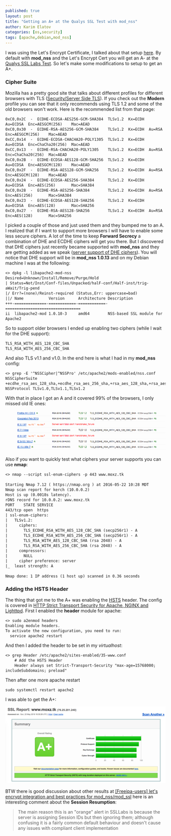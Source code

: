 ```yaml
---
published: true
layout: post
title: "Getting an A+ at the Qualys SSL Test with mod_nss"
author: Karim Elatov
categories: [os,security]
tags: [apache,debian,mod_nss]
---
```

I was using the Let's Encrypt Certificate, I talked about that setup [here](/2015/11/setup-an-ssl-site-with-mod_nss-on-debian-8/). By default with **mod_nss** and the Let's Encrypt Cert you will get an A- at the [Qualys SSL Labs Test](https://www.ssllabs.com/ssltest). So let's make some modifications to setup to get an A+.

### Cipher Suite
Mozilla has a pretty good site that talks about different profiles for different browsers with TLS ([Security/Server Side TLS](https://wiki.mozilla.org/Security/Server_Side_TLS)). If you check out the **Modern** profile you can see that it only recommends using TLS 1.2 and some of the old browsers won't work. Here is the recommended list from that page:

	0xC0,0x2C  -  ECDHE-ECDSA-AES256-GCM-SHA384  TLSv1.2  Kx=ECDH  Au=ECDSA  Enc=AESGCM(256)    Mac=AEAD
	0xC0,0x30  -  ECDHE-RSA-AES256-GCM-SHA384    TLSv1.2  Kx=ECDH  Au=RSA    Enc=AESGCM(256)    Mac=AEAD
	0xCC,0x14  -  ECDHE-ECDSA-CHACHA20-POLY1305  TLSv1.2  Kx=ECDH  Au=ECDSA  Enc=ChaCha20(256)  Mac=AEAD
	0xCC,0x13  -  ECDHE-RSA-CHACHA20-POLY1305    TLSv1.2  Kx=ECDH  Au=RSA    Enc=ChaCha20(256)  Mac=AEAD
	0xC0,0x2B  -  ECDHE-ECDSA-AES128-GCM-SHA256  TLSv1.2  Kx=ECDH  Au=ECDSA  Enc=AESGCM(128)    Mac=AEAD
	0xC0,0x2F  -  ECDHE-RSA-AES128-GCM-SHA256    TLSv1.2  Kx=ECDH  Au=RSA    Enc=AESGCM(128)    Mac=AEAD
	0xC0,0x24  -  ECDHE-ECDSA-AES256-SHA384      TLSv1.2  Kx=ECDH  Au=ECDSA  Enc=AES(256)       Mac=SHA384
	0xC0,0x28  -  ECDHE-RSA-AES256-SHA384        TLSv1.2  Kx=ECDH  Au=RSA    Enc=AES(256)       Mac=SHA384
	0xC0,0x23  -  ECDHE-ECDSA-AES128-SHA256      TLSv1.2  Kx=ECDH  Au=ECDSA  Enc=AES(128)       Mac=SHA256
	0xC0,0x27  -  ECDHE-RSA-AES128-SHA256        TLSv1.2  Kx=ECDH  Au=RSA    Enc=AES(128)       Mac=SHA256

I picked a couple of those and just used them and they bumped me to an A. I realized that if I want to support more browsers I will have to enable some less secure ciphers. A lot of the time to keep **Forward Secrecy** a combination of DHE and ECDHE ciphers will get you there. But I discovered that DHE ciphers just recently became supported with **mod_nss** and they are getting added as we speak ([server support of DHE ciphers](https://fedorahosted.org/mod_nss/ticket/15)). You will notice that DHE support will be in **mod_nss 1.0.13** and on my Debian machine I was at the following:

	<> dpkg -l libapache2-mod-nss
	Desired=Unknown/Install/Remove/Purge/Hold
	| Status=Not/Inst/Conf-files/Unpacked/halF-conf/Half-inst/trig-aWait/Trig-pend
	|/ Err?=(none)/Reinst-required (Status,Err: uppercase=bad)
	||/ Name           Version      Architecture Description
	+++-==============-============-============-=================================
	ii  libapache2-mod 1.0.10-3     amd64        NSS-based SSL module for Apache2

So to support older browsers I ended up enabling two ciphers (while I wait for the DHE support):

	TLS_RSA_WITH_AES_128_CBC_SHA
	TLS_RSA_WITH_AES_256_CBC_SHA

And also TLS v1.1 and v1.0. In the end here is what I had in my **mod_nss** config:

	<> grep -E '^NSSCipher|^NSSPro' /etc/apache2/mods-enabled/nss.conf
	NSSCipherSuite +ecdhe_rsa_aes_128_sha,+ecdhe_rsa_aes_256_sha,+rsa_aes_128_sha,+rsa_aes_256_sha
	NSSProtocol TLSv1.0,TLSv1.1,TLSv1.2

With that in place I got an A and it covered 99% of the browsers, I only missed old IE ones:

![ssl-test-old-brow](https://raw.githubusercontent.com/elatov/upload/master/mod_nss_qualys/ssl-test-old-brow.png)

Also if you want to quickly test what ciphers your server supports you can use **nmap**:

	<> nmap --script ssl-enum-ciphers -p 443 www.moxz.tk

	Starting Nmap 7.12 ( https://nmap.org ) at 2016-05-22 10:28 MDT
	Nmap scan report for kerch (10.0.0.2)
	Host is up (0.0018s latency).
	rDNS record for 10.0.0.2: www.moxz.tk
	PORT    STATE SERVICE
	443/tcp open  https
	| ssl-enum-ciphers:
	|   TLSv1.2:
	|     ciphers:
	|       TLS_ECDHE_RSA_WITH_AES_128_CBC_SHA (secp256r1) - A
	|       TLS_ECDHE_RSA_WITH_AES_256_CBC_SHA (secp256r1) - A
	|       TLS_RSA_WITH_AES_128_CBC_SHA (rsa 2048) - A
	|       TLS_RSA_WITH_AES_256_CBC_SHA (rsa 2048) - A
	|     compressors:
	|       NULL
	|     cipher preference: server
	|_  least strength: A

	Nmap done: 1 IP address (1 host up) scanned in 0.36 seconds

### Adding the HSTS Header
The thing that got me to the A+ was enabling the [HSTS](https://developer.mozilla.org/en-US/docs/Web/HTTP/Headers/Strict-Transport-Security) header. The config is covered in [HTTP Strict Transport Security for Apache, NGINX and Lighttpd](https://raymii.org/s/tutorials/HTTP_Strict_Transport_Security_for_Apache_NGINX_and_Lighttpd.html). First I enabled the **header** module for apache:

	<> sudo a2enmod headers
	Enabling module headers.
	To activate the new configuration, you need to run:
	  service apache2 restart

And then I added the header to be set in my *virtualhost*:

	<> grep Header /etc/apache2/sites-enabled/35-www.conf
		# Add the HSTS Header
		Header always set Strict-Transport-Security "max-age=15768000; includeSubdomains; preload"

Then after one more apache restart

	sudo systemctl restart apache2

I was able to get the A+:

![ssl-test-a-pl](https://raw.githubusercontent.com/elatov/upload/master/mod_nss_qualys/ssl-test-a-pl.png)

BTW there is good discussion about other results at [[Freeipa-users] let's encrypt integration and best practices for mod_nss/mod_ssl](https://www.redhat.com/archives/freeipa-users/2015-November/msg00114.html) here is an interesting comment about the **Session Resumption**:

> The main reason this is an "orange" alert in SSLLabs is because the server is assigning Session IDs but then ignoring them; although confusing it is a fairly common default behaviour and doesn't cause any issues with compliant client implementation
